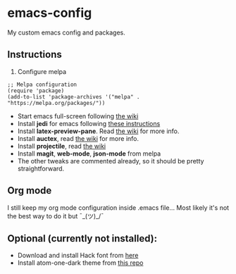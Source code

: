 # emacs-config
My custom emacs config and packages.
## Instructions
1. Configure melpa 
```
;; Melpa configuration
(require 'package)
(add-to-list 'package-archives '("melpa" . "https://melpa.org/packages/"))
```
- Start emacs full-screen following [the wiki](https://www.emacswiki.org/emacs/FullScreen)
- Install **jedi** for emacs following [these instructions](https://tkf.github.io/emacs-jedi/latest/)
- Install **latex-preview-pane**. Read [the wiki](https://www.emacswiki.org/emacs/LaTeXPreviewPane) for more info.
- Install **auctex**, read [the wiki](https://www.emacswiki.org/emacs/AUCTeX) for more info.
- Install **projectile**, read [the wiki]()
- Install **magit**, **web-mode**, **json-mode** from melpa
- The other tweaks are commented already, so it should be pretty straightforward.

## Org mode
I still keep my org mode configuration inside .emacs file... Most likely it's not the best way to do it but ¯\_(ツ)_/¯ 

## Optional (currently not installed):
- Download and install Hack font from [here](https://sourcefoundry.org/hack/)
- Install atom-one-dark theme from [this repo](https://github.com/jonathanchu/atom-one-dark-theme)
